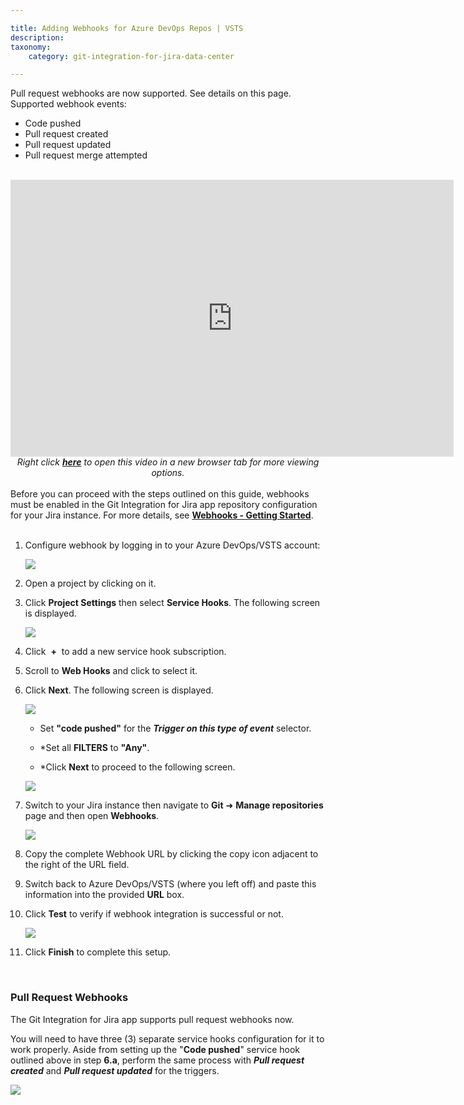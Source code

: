 ```yaml
---

title: Adding Webhooks for Azure DevOps Repos | VSTS
description:
taxonomy:
    category: git-integration-for-jira-data-center

---
```


<div class="bbb-callout bbb--info">
    <div class="irow">
    <div class="ilogobox">
        <span class="logoimg"></span>
    </div>
    <div class="imsgbox">
        Pull request webhooks are now supported. See details on this page.
        <div class='nextpara'>Supported webhook events:</div>
        <ul>
            <li>Code pushed</li>
            <li>Pull request created</li>
            <li>Pull request updated</li>
            <li>Pull request merge attempted</li>
        </ul>
    </div>
    </div>
</div>
<br>

<div class='embed-container embed-container--16-10'>
    <iframe width='709' height='443' src='https://fast.wistia.com/embed/iframe/61wl72vp91?videoFoam=true' frameborder='0' allowfullscreen ></iframe>
</div>

<div align='center'>
    <i>Right click <a href='https://bigbrassband.wistia.com/medias/61wl72vp91'><b>here</b></a> to open this video in a new browser tab for more viewing options.</i>
</div>
<br>

<div class="bbb-callout bbb--error">
    <div class="irow">
    <div class="ilogobox">
        <span class="logoimg"></span>
    </div>
    <div class="imsgbox">
        Before you can proceed with the steps outlined on this guide, webhooks must be enabled in the Git Integration for Jira app repository configuration for your Jira instance. For more details, see <a href='/git-integration-for-jira-data-center/integration-webhooks-gij-self-managed/'><b>Webhooks - Getting Started</b></a>.
    </div>
    </div>
</div>
<br>


1.  Configure webhook by logging in to your Azure DevOps/VSTS account:

    ![](https://bigbrassband.com/confluence/images/webhooks-azure-devops-sel-proj.png)

2.  Open a project by clicking on it.

3.  Click **Project Settings** then select **Service Hooks**. The following screen is displayed.

    ![](https://bigbrassband.com/confluence/images/webhooks-azure-devops-add-shooks.png)

4.  Click  **+**  to add a new service hook subscription.

5.  Scroll to **Web Hooks** and click to select it.

6.  Click **Next**. The following screen is displayed.

    ![](https://bigbrassband.com/confluence/images/webhooks-azure-devops-triggers-cfg.png)

    *   Set **"code pushed"** for the _**Trigger on this type of event**_ selector.

    *   *Set all **FILTERS** to **"Any"**.

    *   *Click **Next** to proceed to the following screen.

    ![](https://bigbrassband.com/confluence/images/webhooks-azure-devops-action-cfg.png)

7.  Switch to your Jira instance then navigate to **Git** ➜ **Manage repositories** page and then open **Webhooks**.

    ![](https://bigbrassband.atlassian.net/wiki/download/attachments/171999302/jira-server-git-webhooks-loc-pointer.png?version=1&modificationDate=1589618460089&cacheVersion=1&api=v2)

8.  Copy the complete Webhook URL by clicking the copy icon adjacent to the right of the URL field.

9.  Switch back to Azure DevOps/VSTS (where you left off) and paste this information into the provided **URL** box.

10. Click **Test** to verify if webhook integration is successful or not.

    ![](https://bigbrassband.com/confluence/images/webhooks-azure-devops-test-cfg.png)

11. Click **Finish** to complete this setup.

<br>

### Pull Request Webhooks

The Git Integration for Jira app supports pull request webhooks now.

You will need to have three (3) separate service hooks configuration for it to work properly. Aside from setting up the "**Code pushed**" service hook outlined above in step **6.a**, perform the same process with **_Pull request created_** and _**Pull request updated**_ for the triggers.

![](https://bigbrassband.atlassian.net/wiki/download/attachments/171999302/azure-devops-server-2019-req-service-hooks.png?version=1&modificationDate=1578500217458&cacheVersion=1&api=v2)

